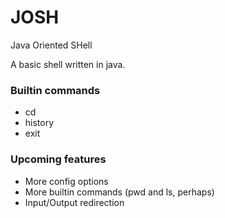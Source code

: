 # JOSH
Java Oriented SHell

A basic shell written in java. 

### Builtin commands
 - cd
 - history
 - exit

### Upcoming features
 - More config options
 - More builtin commands (pwd and ls, perhaps)
 - Input/Output redirection
